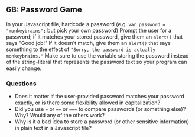 ## 6B: Password Game

In your Javascript file, hardcode a password (e.g. `var password = "monkeybrains";` but pick your own password) Prompt the user for a password; if it matches your stored password, give them an `alert()` that says "Good job!" If it doesn't match, give them an `alert()` that says something to the effect of `"Sorry, the password is actually monkeybrains."` Make sure to use the variable storing the password instead of the string-literal that represents the password text so your program can easily change.

### Questions

- Does it matter if the user-provided password matches your password exactly, or is there some flexibility allowed in capitalization?
- Did you use `=` or `==` or `===` to compare passwords (or something else)? Why? Would any of the others work?
- Why is it a bad idea to store a password (or other sensitive information) in plain text in a Javascript file?

